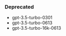 <!--
A new scriv changelog fragment.

Uncomment the section that is right (remove the HTML comment wrapper).
-->

<!--
### Removed

- A bullet item for the Removed category.

-->
<!--
### Added

- A bullet item for the Added category.

-->
<!--
### Changed

- A bullet item for the Changed category.

-->
### Deprecated

* gpt-3.5-turbo-0301
* gpt-3.5-turbo-0613
* gpt-3.5-turbo-16k-0613

<!--
### Fixed

- A bullet item for the Fixed category.

-->
<!--
### Security

- A bullet item for the Security category.

-->
